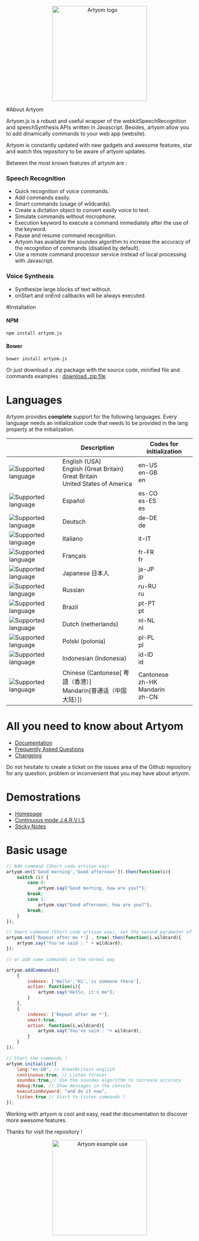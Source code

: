 <p align="center">
  <img src="https://raw.githubusercontent.com/sdkcarlos/artyom.js/master/src/images/artyomjs-logo.png" width="256" title="Artyom logo">
</p>

#About Artyom

Artyom.js is a robust and useful wrapper of the webkitSpeechRecognition and speechSynthesis APIs written in Javascript.
Besides, artyom allow you to add dinamically commands to your web app (website).

Artyom is constantly updated with new gadgets and awesome features, star and watch this repository to be aware of artyom updates.

Between the most known features of artyom are :

### Speech Recognition

- Quick recognition of voice commands.
- Add commands easily.
- Smart commands (usage of wildcards).
- Create a dictation object to convert easily voice to text.
- Simulate commands without microphone.
- Execution keyword to execute a command immediately after the use of the keyword.
- Pause and resume command recognition.
- Artyom has available the soundex algorithm to increase the accuracy of the recognition of commands (disabled by default).
- Use a remote command processor service instead of local processing with Javascript.

### Voice Synthesis

- Synthesize large blocks of text without.
- onStart and onEnd callbacks will be always executed.

#Installation

#### NPM

```batch
npm install artyom.js
```

#### Bower

```batch
bower install artyom.js
```
Or just download a .zip package with the source code, minified file and commands examples : [download .zip file](https://github.com/sdkcarlos/artyom.js/raw/master/public/artyom-source.zip)

# Languages

Artyom provides **complete** support for the following languages. Every language needs an initialization code that needs to be provided in the lang property at the initialization.

| |Description |Codes for initialization|
------------- | ------------- | ------------- |
|<img src="https://raw.githubusercontent.com/sdkcarlos/sdkcarlos.github.io/master/sites/artyom-resources/images/flag-usa.png" alt="Supported language"/>| English (USA)<br/>English (Great Britain) Great Britain <br/> United States of America | en-US<br/>en-GB<br/>en |
|<img src="https://raw.githubusercontent.com/sdkcarlos/sdkcarlos.github.io/master/sites/artyom-resources/images/flag-spanish.png" alt="Supported language"/>| Español |es-CO<br/>es-ES<br/>es |
|<img src="https://raw.githubusercontent.com/sdkcarlos/sdkcarlos.github.io/master/sites/artyom-resources/images/flag-german.png" alt="Supported language"/>| Deutsch | de-DE<br/>de |
| <img src="https://raw.githubusercontent.com/sdkcarlos/sdkcarlos.github.io/master/sites/artyom-resources/images/flag-italy.png" alt="Supported language"/> | Italiano |it-IT |
| <img src="https://raw.githubusercontent.com/sdkcarlos/sdkcarlos.github.io/master/sites/artyom-resources/images/flag-france.png" alt="Supported language"/> | Français |fr-FR<br/>fr |
| <img src="https://raw.githubusercontent.com/sdkcarlos/sdkcarlos.github.io/master/sites/artyom-resources/images/flag-japan.png" alt="Supported language"/> | Japanese 日本人 | ja-JP<br/>jp |
| <img src="https://raw.githubusercontent.com/sdkcarlos/sdkcarlos.github.io/master/sites/artyom-resources/images/flag-russia.png" alt="Supported language"/> | Russian | ru-RU<br/>ru |
| <img src="https://raw.githubusercontent.com/sdkcarlos/sdkcarlos.github.io/master/sites/artyom-resources/images/flag-brasil.png" alt="Supported language"/> | Brazil | pt-PT<br/>pt |
| <img src="https://raw.githubusercontent.com/sdkcarlos/sdkcarlos.github.io/master/sites/artyom-resources/images/flag-netherlands.png" alt="Supported language"/> | Dutch (netherlands)| nl-NL<br/>nl |
| <img src="https://raw.githubusercontent.com/sdkcarlos/sdkcarlos.github.io/master/sites/artyom-resources/images/flag-poland.png" alt="Supported language"/> | Polski (polonia)| pl-PL<br/>pl |
| <img src="https://raw.githubusercontent.com/sdkcarlos/sdkcarlos.github.io/master/sites/artyom-resources/images/flag-indonesia.png" alt="Supported language"/> | Indonesian (Indonesia)| id-ID<br/>id |
| <img src="https://raw.githubusercontent.com/sdkcarlos/sdkcarlos.github.io/master/sites/artyom-resources/images/flag-china.png" alt="Supported language"/> | Chinese (Cantonese[ 粤語（香港）] <br/> Mandarin[普通话（中国大陆）])| Cantonese<br/>zh-HK<br/> Mandarin<br />zh-CN|

# All you need to know about Artyom

- [Documentation](http://ourcodeworld.com/projects/projects-documentation/1/list/artyom-js)
- [Frequently Asked Questions](http://ourcodeworld.com/projects/projects-faq/1/list/artyom-js)
- [Changelog](http://ourcodeworld.com/projects/projects-documentation/2/read-doc/official-changelog/artyom-js)

Do not hesitate to create a ticket on the issues area of the Github repository for any question, problem or inconvenient that you may have about artyom.

# Demostrations

- [Homepage](https://sdkcarlos.github.io/sites/artyom.html)
- [Continuous mode J.A.R.V.I.S](https://sdkcarlos.github.io/jarvis.html)
- [Sticky Notes](https://sdkcarlos.github.io/demo-sites/artyom/artyom_sticky_notes.html)

# Basic usage

```javascript
// Add command (Short code artisan way)
artyom.on(['Good morning','Good afternoon']).then(function(i){
    switch (i) {
        case 0:
            artyom.say("Good morning, how are you?");
        break;
        case 1:
            artyom.say("Good afternoon, how are you?");
        break;            
    }
});

// Smart command (Short code artisan way), set the second parameter of .on to true
artyom.on(['Repeat after me *'] , true).then(function(i,wildcard){
    artyom.say("You've said : " + wildcard);
});

// or add some commands in the normal way

artyom.addCommands([
    {
        indexes: ['Hello','Hi','is someone there'],
        action: function(i){
            artyom.say("Hello, it's me");
        }
    },
    {
        indexes: ['Repeat after me *'],
        smart:true,
        action: function(i,wildcard){
            artyom.say("You've said : "+ wildcard);
        }
    }
]);

// Start the commands !
artyom.initialize({
    lang:"en-GB", // GreatBritain english
    continuous:true, // Listen forever
    soundex:true,// Use the soundex algorithm to increase accuracy
    debug:true, // Show messages in the console
    executionKeyword: "and do it now",
    listen:true // Start to listen commands !
});
```

Working with artyom is cool and easy, read the documentation to discover more awesome features.

Thanks for visit the repository !

<p align="center">
  <img src="https://raw.githubusercontent.com/sdkcarlos/sdkcarlos.github.io/master/sites/artyom-resources/images/artyom_make_sandwich.jpg" alt="Artyom example use" width="256"/>
</p>
